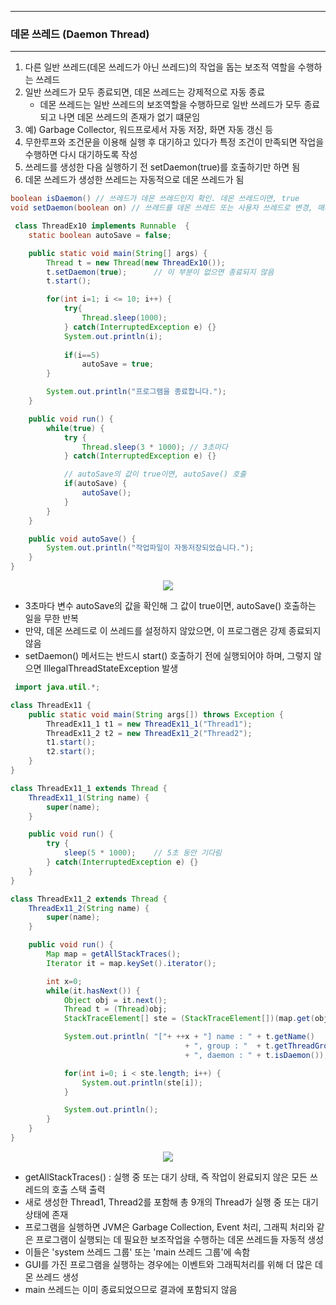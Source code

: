 -----
### 데몬 쓰레드 (Daemon Thread)
-----
1. 다른 일반 쓰레드(데몬 쓰레드가 아닌 쓰레드)의 작업을 돕는 보조적 역할을 수행하는 쓰레드
2. 일반 쓰레드가 모두 종료되면, 데몬 쓰레드는 강제적으로 자동 종료
   - 데몬 쓰레드는 일반 쓰레드의 보조역할을 수행하므로 일반 쓰레드가 모두 종료되고 나면 데몬 쓰레드의 존재가 없기 떄문임
3. 예) Garbage Collector, 워드프로세서 자동 저장, 화면 자동 갱신 등
4. 무한루프와 조건문을 이용해 실행 후 대기하고 있다가 특정 조건이 만족되면 작업을 수행하면 다시 대기하도록 작성
5. 쓰레드를 생성한 다음 실행하기 전 setDaemon(true)를 호출하기만 하면 됨
6. 데몬 쓰레드가 생성한 쓰레드는 자동적으로 데몬 쓰레드가 됨

```java
boolean isDaemon() // 쓰레드가 데몬 쓰레드인지 확인. 데몬 쓰레드이면, true
void setDaemon(boolean on) // 쓰레드를 데몬 쓰레드 또는 사용자 쓰레드로 변경, 매개변수 on의 값을 true로 설정하면 데몬 쓰레드
```

```java
 class ThreadEx10 implements Runnable  {
	static boolean autoSave = false;

	public static void main(String[] args) {
		Thread t = new Thread(new ThreadEx10());
		t.setDaemon(true);		// 이 부분이 없으면 종료되지 않음
		t.start();

		for(int i=1; i <= 10; i++) {
			try{
				Thread.sleep(1000);
			} catch(InterruptedException e) {}
			System.out.println(i);
			
			if(i==5)
				autoSave = true;
		}

		System.out.println("프로그램을 종료합니다.");
	}

	public void run() {
		while(true) {
			try { 
				Thread.sleep(3 * 1000);	// 3초마다
			} catch(InterruptedException e) {}	

			// autoSave의 값이 true이면, autoSave() 호출
			if(autoSave) {
				autoSave();
			}
		}
	}

	public void autoSave() {
		System.out.println("작업파일이 자동저장되었습니다.");
	}
}
```
<div align="center">
<img src="https://github.com/sooyounghan/Java/assets/34672301/07c9fed3-aea3-4e4f-8520-a00918287cc2">
</div>

  - 3초마다 변수 autoSave의 값을 확인해 그 값이 true이면, autoSave() 호출하는 일을 무한 반복
  - 만약, 데몬 쓰레드로 이 쓰레드를 설정하지 않았으면, 이 프로그램은 강제 종료되지 않음
  - setDaemon() 메서드는 반드시 start() 호출하기 전에 실행되어야 하며, 그렇지 않으면 IllegalThreadStateException 발생

```java
 import java.util.*;

class ThreadEx11 {
	public static void main(String args[]) throws Exception {
		ThreadEx11_1 t1 = new ThreadEx11_1("Thread1");
		ThreadEx11_2 t2 = new ThreadEx11_2("Thread2");
		t1.start();
		t2.start();
	}
}

class ThreadEx11_1 extends Thread {
	ThreadEx11_1(String name) {
		super(name);
	}

	public void run() {
		try {
			sleep(5 * 1000);	// 5초 동안 기다림
		} catch(InterruptedException e) {}
	}
}

class ThreadEx11_2 extends Thread {
	ThreadEx11_2(String name) {
		super(name);
	}

	public void run() {
		Map map = getAllStackTraces();
		Iterator it = map.keySet().iterator();

		int x=0;
		while(it.hasNext()) {
			Object obj = it.next();
			Thread t = (Thread)obj;
			StackTraceElement[] ste = (StackTraceElement[])(map.get(obj));

			System.out.println( "["+ ++x + "] name : " + t.getName() 
                                       + ", group : "  + t.getThreadGroup().getName() 
                                       + ", daemon : " + t.isDaemon());

			for(int i=0; i < ste.length; i++) {
				System.out.println(ste[i]);
			}

			System.out.println();
		}
	}
}
```
<div align="center">
<img src="https://github.com/sooyounghan/Java/assets/34672301/9079f520-0cfa-42c2-b6cc-2477a3954d49">
</div>

  - getAllStackTraces() : 실행 중 또는 대기 상태, 즉 작업이 완료되지 않은 모든 쓰레드의 호출 스택 출력
  - 새로 생성한 Thread1, Thread2를 포함해 총 9개의 Thread가 실행 중 또는 대기 상태에 존재
  - 프로그램을 실행하면 JVM은 Garbage Collection, Event 처리, 그래픽 처리와 같은 프로그램이 실행되는 데 필요한 보조작업을 수행하는 데몬 쓰레드들 자동적 생성
  - 이들은 'system 쓰레드 그룹' 또는 'main 쓰레드 그룹'에 속함
  - GUI를 가진 프로그램을 실행하는 경우에는 이벤트와 그래픽처리를 위해 더 많은 데몬 쓰레드 생성
  - main 쓰레드는 이미 종료되었으므로 결과에 포함되지 않음
